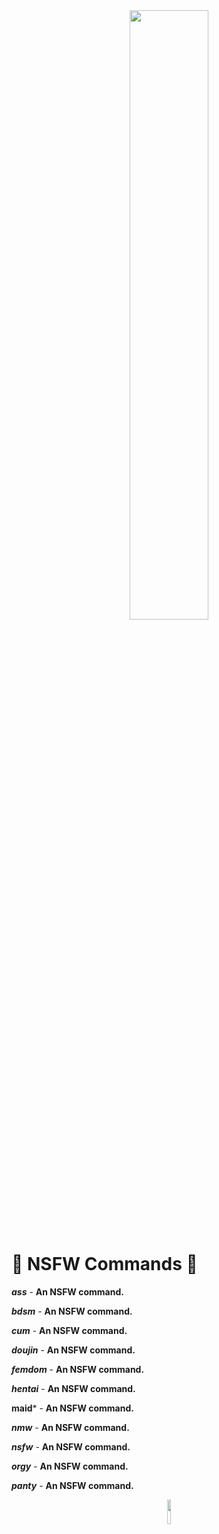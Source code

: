 <div align="center">
<img src="https://cdn.discordapp.com/attachments/761425215652757545/935123684396519464/MOSHED-2022-1-24-16-16-42.gif" align="center" style="width: 50%" />
</div>  





# 🔞 NSFW Commands 🔞

***ass*** - **An NSFW command.**

***bdsm*** - **An NSFW command.**

***cum*** - **An NSFW command.**

***doujin*** - **An NSFW command.**

***femdom*** - **An NSFW command.**

***hentai*** - **An NSFW command.**

**maid*** - **An NSFW command.**

***nmw*** - **An NSFW command.**

***nsfw*** - **An NSFW command.**

***orgy*** - **An NSFW command.**

***panty*** - **An NSFW command.**

<div align="center">
<img src="https://cdn.discordapp.com/attachments/761425215652757545/935123684396519464/MOSHED-2022-1-24-16-16-42.gif" align="center" style="width: 10%" />
</div>  
